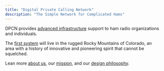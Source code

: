 ```yaml
---
title: "Digital Private Calling Network"
description: "The Simple Network for Complicated Hams"
---
```

DPCN provides [advanced infrastructure](about/technology) support to ham radio organizations and individuals.

The [first system](/system/fr-dpcn) will live in the rugged Rocky Mountains of Colorado, an area with a history of innovative and pioneering spirit that cannot be squelched.

Lean more [about us](/about), our [mission](/about/mission), and our [design philosophy](/about/design-philosophy).